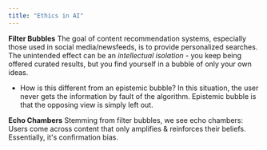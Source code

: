 ```yaml
---
title: "Ethics in AI"
---
```



**Filter Bubbles**
The goal of content recommendation systems, especially those used in social media/newsfeeds, is to provide personalized searches. The unintended effect can be an *intellectual isolation* - you keep being offered curated results, but you find yourself in a bubble of only your own ideas.
- How is this different from an epistemic bubble? In this situation, the user never gets the information by fault of the algorithm. Epistemic bubble is that the opposing view is simply left out.

**Echo Chambers**
Stemming from filter bubbles, we see echo chambers: Users come across content that only amplifies & reinforces their beliefs. Essentially, it's confirmation bias.